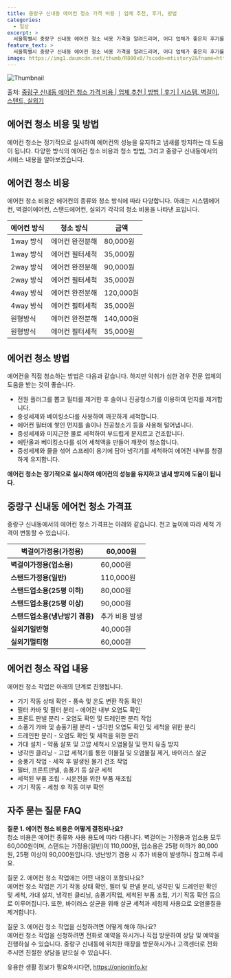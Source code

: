 ```yaml
---
title: 중랑구 신내동 에어컨 청소 가격 비용 | 업체 추천, 후기, 방법
categories:
  - 일상
excerpt: >
  서울특별시 중랑구 신내동 에어컨 청소 비용 가격을 알려드리며, 어디 업체가 좋은지 후기를 통해 알아보겠습니다. 현재 글에서는 시스템, 벽걸이, 스탠드, 실외기 각각에 대해 청소 비용이 나와 있으니 참고하시면 되겠습니다. 에어컨 분해 청소 방법 보기 👈 클릭셀프 에어컨 청소 방법 보기👈 클릭중랑구 신내동 에어컨 청소 비용시스템에어컨 방식클리닝방식금액1way 방식에어컨 완전분해80,000원1way 방식에어컨 필터세척35,000원2way 방식에어컨 완전분해90,000원2way 방식에어컨 필터세척35,000원4way 방식에어컨 완전분해120,000원4way 방식에어컨 필터세척35,000원원형방식에어컨 완전분해140,000원원형방식에어컨 필터세척35,000원에어컨 청소 견적 샘플 보기 👈 클릭에어컨 냄새의 원인에..
feature_text: >
  서울특별시 중랑구 신내동 에어컨 청소 비용 가격을 알려드리며, 어디 업체가 좋은지 후기를 통해 알아보겠습니다. 현재 글에서는 시스템, 벽걸이, 스탠드, 실외기 각각에 대해 청소 비용이 나와 있으니 참고하시면 되겠습니다. 에어컨 분해 청소 방법 보기 👈 클릭셀프 에어컨 청소 방법 보기👈 클릭중랑구 신내동 에어컨 청소 비용시스템에어컨 방식클리닝방식금액1way 방식에어컨 완전분해80,000원1way 방식에어컨 필터세척35,000원2way 방식에어컨 완전분해90,000원2way 방식에어컨 필터세척35,000원4way 방식에어컨 완전분해120,000원4way 방식에어컨 필터세척35,000원원형방식에어컨 완전분해140,000원원형방식에어컨 필터세척35,000원에어컨 청소 견적 샘플 보기 👈 클릭에어컨 냄새의 원인에..
image: https://img1.daumcdn.net/thumb/R800x0/?scode=mtistory2&fname=https%3A%2F%2Fblog.kakaocdn.net%2Fdn%2Flkxet%2FbtsHxx8UNi7%2Fq7HDD8FaFBUgH959WmQLd1%2Fimg.webp
---
```


![Thumbnail](https://img1.daumcdn.net/thumb/R800x0/?scode=mtistory2&fname=https%3A%2F%2Fblog.kakaocdn.net%2Fdn%2Flkxet%2FbtsHxx8UNi7%2Fq7HDD8FaFBUgH959WmQLd1%2Fimg.webp)

<p>출처: <a href="https://onioninfo.kr/entry/%EC%A4%91%EB%9E%91%EA%B5%AC-%EC%8B%A0%EB%82%B4%EB%8F%99-%EC%97%90%EC%96%B4%EC%BB%A8-%EC%B2%AD%EC%86%8C-%EA%B0%80%EA%B2%A9-%EB%B9%84%EC%9A%A9-%EC%97%85%EC%B2%B4-%EC%B6%94%EC%B2%9C-%EB%B0%A9%EB%B2%95-%ED%9B%84%EA%B8%B0-%EC%8B%9C%EC%8A%A4%ED%85%9C-%EB%B2%BD%EA%B1%B8%EC%9D%B4-%EC%8A%A4%ED%83%A0%EB%93%9C-%EC%8B%A4%EC%99%B8%EA%B8%B0" rel="dofollow">중랑구 신내동 에어컨 청소 가격 비용 | 업체 추천 | 방법 | 후기 | 시스템, 벽걸이, 스탠드, 실외기</a> </p>

## 에어컨 청소 비용 및 방법



에어컨 청소는 정기적으로 실시하여 에어컨의 성능을 유지하고 냄새를 방지하는 데 도움이 됩니다. 다양한 방식의 에어컨 청소 비용과 청소 방법,
그리고 중랑구 신내동에서의 서비스 내용을 알아보겠습니다.



## 에어컨 청소 비용

에어컨 청소 비용은 에어컨의 종류와 청소 방식에 따라 다양합니다. 아래는 시스템에어컨, 벽걸이에어컨, 스탠드에어컨, 실외기 각각의 청소
비용을 나타낸 표입니다.

**에어컨 방식** | **청소 방식** | **금액**  
---|---|---  
1way 방식 | 에어컨 완전분해 | 80,000원  
1way 방식 | 에어컨 필터세척 | 35,000원  
2way 방식 | 에어컨 완전분해 | 90,000원  
2way 방식 | 에어컨 필터세척 | 35,000원  
4way 방식 | 에어컨 완전분해 | 120,000원  
4way 방식 | 에어컨 필터세척 | 35,000원  
원형방식 | 에어컨 완전분해 | 140,000원  
원형방식 | 에어컨 필터세척 | 35,000원  
  


## 에어컨 청소 방법

에어컨을 직접 청소하는 방법은 다음과 같습니다. 하지만 악취가 심한 경우 전문 업체의 도움을 받는 것이 좋습니다.

  * 전원 플러그를 뽑고 필터를 제거한 후 솔이나 진공청소기를 이용하여 먼지를 제거합니다.
  * 중성세제와 베이킹소다를 사용하여 깨끗하게 세척합니다.
  * 에어컨 필터에 쌓인 먼지를 솔이나 진공청소기 등을 사용해 털어냅니다.
  * 중성세제와 미지근한 물로 세척하여 부드럽게 문지르고 건조합니다.
  * 에탄올과 베이킹소다를 섞어 세척액을 만들어 깨끗이 청소합니다.
  * 중성세제와 물을 섞어 스프레이 용기에 담아 냉각기를 세척하여 에어컨 내부를 청결하게 유지합니다.

**에어컨 청소는 정기적으로 실시하여 에어컨의 성능을 유지하고 냄새 방지에 도움이 됩니다.**

## 중랑구 신내동 에어컨 청소 가격표

중랑구 신내동에서의 에어컨 청소 가격표는 아래와 같습니다. 천고 높이에 따라 세척 가격이 변동할 수 있습니다.

**벽걸이가정용(가정용)** | 60,000원  
---|---  
**벽걸이가정용(업소용)** | 60,000원  
**스탠드가정용(일반)** | 110,000원  
**스탠드업소용(25평 이하)** | 80,000원  
**스탠드업소용(25평 이상)** | 90,000원  
**스탠드업소용(냉난방기 겸용)** | 추가 비용 발생  
**실외기일반형** | 40,000원  
**실외기멀티형** | 60,000원  
  


## 에어컨 청소 작업 내용

에어컨 청소 작업은 아래의 단계로 진행됩니다.

  * 기기 작동 상태 확인 - 풍속 및 온도 변환 작동 확인
  * 필터 카바 및 필터 분리 - 에어컨 내부 오염도 확인
  * 프론트 판넬 분리 - 오염도 확인 및 드레인판 분리 작업
  * 소풍기 카바 및 송풍기휀 분리 - 냉각핀 오염도 확인 및 세척을 위한 분리
  * 드레인판 분리 - 오염도 확인 및 세척을 위한 분리
  * 가대 설치 - 약품 살포 및 고압 세척시 오염물질 및 먼지 유출 방지
  * 냉각핀 클리닝 - 고압 세척기를 통한 이물질 및 오염물질 제거, 바이러스 살균
  * 송풍기 작업 - 세척 후 발생된 물기 건조 작업
  * 필터, 프론트판넬, 송풍기 등 살균 세척
  * 세척된 부품 조립 - 시운전을 위한 부품 재조립
  * 기기 작동 - 세청 후 작동 여부 확인



## 자주 묻는 질문 FAQ

**질문 1. 에어컨 청소 비용은 어떻게 결정되나요?**  
청소 비용은 에어컨 종류와 사용 용도에 따라 다릅니다. 벽걸이는 가정용과 업소용 모두 60,000원이며, 스탠드는 가정용(일반)이
110,000원, 업소용은 25평 이하가 80,000원, 25평 이상이 90,000원입니다. 냉난방기 겸용 시 추가 비용이 발생하니 참고해
주세요.

질문 2. 에어컨 청소 작업에는 어떤 내용이 포함되나요?  
에어컨 청소 작업은 기기 작동 상태 확인, 필터 및 판넬 분리, 냉각핀 및 드레인판 확인 및 세척, 가대 설치, 냉각핀 클리닝, 송풍기작업,
세척된 부품 조립, 기기 작동 확인 등으로 이루어집니다. 또한, 바이러스 살균을 위해 살균 세척과 세청제 사용으로 오염물질을 제거합니다.

질문 3. 에어컨 청소 작업을 신청하려면 어떻게 해야 하나요?  
에어컨 청소 작업을 신청하려면 전화로 예약을 하시거나 직접 방문하여 상담 및 예약을 진행하실 수 있습니다. 중랑구 신내동에 위치한 매장을
방문하시거나 고객센터로 전화 주시면 친절한 상담을 받으실 수 있습니다.



 

유용한 생활 정보가 필요하시다면, <a href="https://onioninfo.kr" rel="dofollow">https://onioninfo.kr</a>


